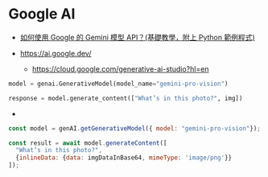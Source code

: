 # Google AI

* [如何使用 Google 的 Gemini 模型 API？(基礎教學，附上 Python 範例程式)](https://blog.jiatool.com/posts/gemini_api/)

* https://ai.google.dev/
    * https://cloud.google.com/generative-ai-studio?hl=en

```py
model = genai.GenerativeModel(model_name="gemini-pro-vision")

response = model.generate_content(["What’s in this photo?", img])
```

* 

```js
const model = genAI.getGenerativeModel({ model: "gemini-pro-vision"});

const result = await model.generateContent([
  "What’s in this photo?",
  {inlineData: {data: imgDataInBase64, mimeType: 'image/png'}}
]);
```

